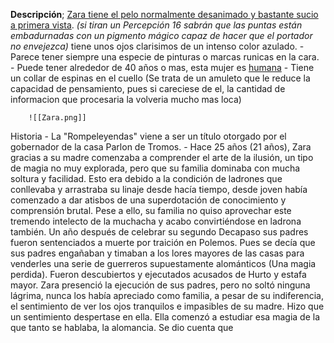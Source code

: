 **Descripción**; 
	<u>Zara tiene el pelo normalmente desanimado y bastante sucio a primera vista</u>. *(si tiran un Percepción 16 sabrán que las puntas están embadurnadas con un pigmento mágico capaz de hacer que el portador no envejezca)* tiene unos ojos clarisimos de un intenso color azulado.
	- Parece tener siempre una especie de pinturas o marcas runicas en la cara.
	- Puede tener alrededor de 40 años o mas, esta mujer es <u>humana</u>
	- Tiene un collar de espinas en el cuello (Se trata de un amuleto que le reduce la capacidad de pensamiento, pues si careciese de el, la cantidad de informacion que procesaria la volveria mucho mas loca)
	
		![[Zara.png]] 
	
Historia 
	- La "Rompeleyendas" viene a ser un título otorgado por el gobernador de la casa Parlon de Tromos. 
	- Hace 25 años (21 años), Zara gracias a su madre comenzaba a comprender el arte de la ilusión, un tipo de magia no muy explorada, pero que su familia dominaba con mucha soltura y facilidad. Esto era debido a la condición de ladrones que conllevaba y arrastraba su linaje desde hacía tiempo, desde joven había comenzado a dar atisbos de una superdotación de conocimiento y comprensión brutal.
	  Pese a ello, su familia no quiso aprovechar este tremendo intelecto de la muchacha y acabo convirtiéndose en ladrona también. Un año después de celebrar su segundo Decapaso sus padres fueron sentenciados a muerte por traición en Polemos. Pues se decía que sus padres engañaban y timaban a los lores mayores de las casas para venderles una serie de guerreros supuestamente alománticos (Una magia perdida). Fueron descubiertos y ejecutados acusados de Hurto y estafa mayor. 
	  Zara presenció la ejecución de sus padres, pero no soltó ninguna lágrima, nunca los había apreciado como familia, a pesar de su indiferencia, el sentimiento de ver los ojos tranquilos e impasibles de su madre. Hizo que un sentimiento despertase en ella. Ella comenzó a estudiar esa magia de la que tanto se hablaba, la alomancia. Se dio cuenta que 
	  